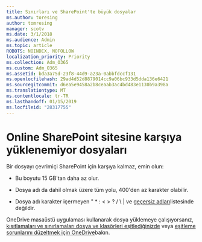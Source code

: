 ```yaml
---
title: Sınırları ve SharePoint'te büyük dosyalar
ms.author: toresing
author: tomresing
manager: scotv
ms.date: 3/1/2018
ms.audience: Admin
ms.topic: article
ROBOTS: NOINDEX, NOFOLLOW
localization_priority: Priority
ms.collection: Adm_O365
ms.custom: Adm_O365
ms.assetid: bda3a75d-23f8-44d9-a23a-0abbfdccf131
ms.openlocfilehash: 29ad4d52d8879014cc9a06bc933d5dda136e6421
ms.sourcegitcommit: d6ea5e9458a2b8ceaab3ac4bd483e1130b9a398a
ms.translationtype: MT
ms.contentlocale: tr-TR
ms.lasthandoff: 01/15/2019
ms.locfileid: "28317755"
---
```

# <a name="files-that-cant-be-uploaded-to-sharepoint-online"></a>Online SharePoint sitesine karşıya yüklenemiyor dosyaları

Bir dosyayı çevrimiçi SharePoint için karşıya kalmaz, emin olun:
  
- Bu boyutu 15 GB'tan daha az olur.
    
- Dosya adı da dahil olmak üzere tüm yolu, 400'den az karakter olabilir.
    
- Dosya adı karakter içermeyen " \* : \< \> ? / \ | ve [geçersiz adları](https://go.microsoft.com/fwlink/?linkid=866430)listesinde değildir.
    
OneDrive masaüstü uygulaması kullanarak dosya yüklemeye çalışıyorsanız, [kısıtlamaları ve sınırlamaları dosya ve klasörleri eşitlediğinizde](http://go.microsoft.com/fwlink/p/?LinkID=717734) veya [eşitleme sorunlarını düzeltmek için OneDrive](https://go.microsoft.com/fwlink/?linkid=866431)bakın.
  

